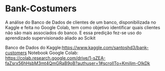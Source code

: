 # Bank-Costumers
A análise do Banco de Dados de clientes de um banco, disponibilizada no Kaggle e feita no Google Colab, tem como objetivo identificar quais clientes não são mais associados do banco. E essa predição fez-se uso do aprendizado supervisionado aliado ao Scikit

Banco de Dados do Kaggle:https://www.kaggle.com/santoshd3/bank-customers
Notebook Google Colab: https://colab.research.google.com/drive/1-sZEA-faZsrx56hHsbM3mt4QmGRaB9oB?authuser=1#scrollTo=KmiIjm-OIkDk

